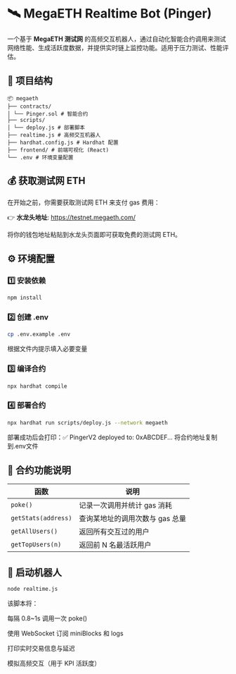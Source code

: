 # 🛰️ MegaETH Realtime Bot (Pinger)

一个基于 **MegaETH 测试网** 的高频交互机器人，通过自动化智能合约调用来测试网络性能、生成活跃度数据，并提供实时链上监控功能。适用于压力测试、性能评估。

## 🧩 项目结构

```
📦 megaeth
├── contracts/
│ └── Pinger.sol # 智能合约
├── scripts/
│ └── deploy.js # 部署脚本
├── realtime.js # 高频交互机器人
├── hardhat.config.js # Hardhat 配置
├── frontend/ # 前端可视化 (React)
└── .env # 环境变量配置
```

## 💰 获取测试网 ETH

在开始之前，你需要获取测试网 ETH 来支付 gas 费用：

👉 **水龙头地址**: https://testnet.megaeth.com/

将你的钱包地址粘贴到水龙头页面即可获取免费的测试网 ETH。


## ⚙️ 环境配置

### 1️⃣ 安装依赖
```bash
npm install
```

### 2️⃣ 创建 .env
```bash
cp .env.example .env
```
根据文件内提示填入必要变量

### 3️⃣ 编译合约
```bash
npx hardhat compile
```

### 4️⃣ 部署合约
```bash
npx hardhat run scripts/deploy.js --network megaeth
```
部署成功后会打印：✅ PingerV2 deployed to: 0xABCDEF... 将合约地址复制到.env文件

## 🧠 合约功能说明

| 函数 | 说明 |
|------|------|
| `poke()` | 记录一次调用并统计 gas 消耗 |
| `getStats(address)` | 查询某地址的调用次数与 gas 总量 |
| `getAllUsers()` | 返回所有交互过的用户 |
| `getTopUsers(n)` | 返回前 N 名最活跃用户 |

## 🚀 启动机器人

```bash
node realtime.js
```

该脚本将：

每隔 0.8~1s 调用一次 poke()

使用 WebSocket 订阅 miniBlocks 和 logs

打印实时交易信息与延迟

模拟高频交互（用于 KPI 活跃度）